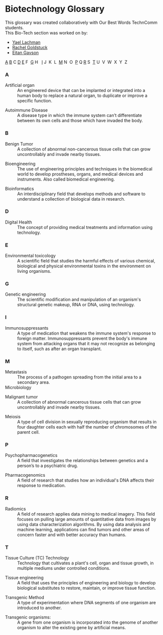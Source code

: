 # Biotechnology Glossary


This glossary was created collaboratively with Our Best Words TechnComm students.  
This Bio-Tech section was worked on by:  
* [Yael Lachman](https://www.linkedin.com/in/yael-lachman/)
* [Rachel Goldstuck](https://www.linkedin.com/in/rachel-goldstuck/)
* [Eitan Gavson](https://www.linkedin.com/in/eitan-gavson/)

[A](#a) [B](#b) C [D](#d) [E](#e) F&nbsp; [G](#g) H &nbsp; [I](#i) J&nbsp; K&nbsp; L&nbsp; [M](#m) N&nbsp; O&nbsp; [P](#p) Q [R](#r) S&nbsp; [T](#t) U&nbsp; V&nbsp; W&nbsp; X&nbsp; Y&nbsp; Z


### A
<dl>
  <dt>Artificial organ</dt>
  <dd>An engineered device that can be implanted or integrated into a human body to replace a natural organ, to duplicate or improve a specific function.  </dd>
</dl>

<dl>
  <dt>Autoimmune Disease</dt>
  <dd>A disease type in which the immune system can’t differentiate between its own cells and those which have invaded the body.</dd>
</dl>

### B
<dl>
  <dt>Benign Tumor</dt>
  <dd>A collection of abnormal non-cancerous tissue cells that can grow uncontrollably and invade nearby tissues.</dd>
</dl>

<dl>
  <dt>Bioengineering</dt>
  <dd>The use of engineering principles and techniques in the biomedical world to develop prostheses, organs, and medical devices and instruments. Also called biomedical engineering.</dd>
</dl>

<dl>
  <dt>Bioinformatics</dt>
  <dd>An interdisciplinary field that develops methods and software to understand a collection of biological data in research.</dd>
</dl>

### D
<dl>
  <dt>Digital Health</dt>
  <dd>The concept of providing medical treatments and information using technology.</dd>
</dl>

### E
<dl>
  <dt>Environmental toxicology</dt>
  <dd>A scientific field that studies the harmful effects of various chemical, biological and physical environmental toxins in the environment on living organisms.</dd>
</dl>

### G
<dl>
  <dt>Genetic engineering</dt>
  <dd>The scientific modification and manipulation of an organism's structural genetic makeup, RNA or DNA, using technology.</dd>
</dl>

### I
<dl>
  <dt>Immunosuppressants</dt>
  <dd>A type of medication that weakens the immune system's response to foreign matter. Immunosuppressants prevent the body's immune system from attacking organs that it may not recognize as belonging to itself, such as after an organ transplant.</dd>
</dl>

### M
<dl>
  <dt>Metastasis</dt>
  <dd>The process of a pathogen spreading from the initial area to a secondary area.</dd>
  <dt>Microbiology</dt>
</dl>

<dl>
  <dt>Malignant tumor</dt>
  <dd>A collection of abnormal cancerous tissue cells that can grow uncontrollably and invade nearby tissues.</dd>
<dl>
  
<dl>  
  <dt>Meiosis</dt>
  <dd>A type of cell division in sexually reproducing organism that results in four daughter cells each with half the number of chromosomes of the parent cell.</dd>
</dl>

### P

<dl>
  <dt>Psychopharmacogenetics</dt>
  <dd>A field that investigates the relationships between genetics and a person’s to a psychiatric drug.</dd>
</dl>

<dl>
  <dt>Pharmacogenomics</dt>
  <dd>A field of research that studies how an individual's DNA affects their response to medication.</dd>
</dl>

### R
  
<dl>
  <dt>Radiomics</dt>
  <dd>A field of research applies data mining to medical imagery. This field focuses on pulling large amounts of quantitative data from images by using data  characterization algorithms. By using data analysis and machine learning, applications can find tumors and other areas of concern faster and with better accuracy than humans.</dd>
</dl>

### T
  
<dl>  
  <dt>Tissue Culture (TC) Technology</dt>
  <dd>Technology that cultivates a plant's cell, organ and tissue growth, in multiple mediums under controlled conditions.</dd>
</dl>

<dl>
  <dt>Tissue engineering</dt>
  <dd>A field that uses the principles of engineering and biology to develop biological substitutes to restore, maintain, or improve tissue function.</dd>
</dl> 

<dl>
  <dt>Transgenic Method</dt>
  <dd>A type of experimentation where DNA segments of one organism are introduced to another.</dd>
</dl>

<dl>
  <dt>Transgenic organisms:</dt>
  <dd>A gene from one organism is incorporated into the genome of another organism to alter the existing gene by artificial means.  </dd>
</dl>
